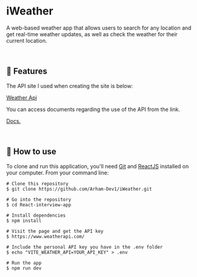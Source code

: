 # iWeather

A web-based weather app that allows users to search for any location and get real-time weather updates, as well as check the weather for their current location.

<p align="center">

<br> 
  
  :wrench: Features 
  -----------------------

The API site I used when creating the site is below:

<a target="_blank" href="https://www.weatherapi.com/"> Weather Api </a>

You can access documents regarding the use of the API from the link.

<a target="_blank" href="https://www.weatherapi.com/docs/ "> Docs. </a>

<br> 
    
  
  ## :book: How to use
To clone and run this application, you'll need [Git](https://git-scm.com/downloads) and [ReactJS](https://reactjs.org/docs/getting-started.html) installed on your computer. From your command line:

```
# Clone this repository
$ git clone https://github.com/Arham-Dev1/iWeather.git

# Go into the repository
$ cd React-interview-app

# Install dependencies
$ npm install

# Visit the page and get the API key
$ https://www.weatherapi.com/

# Include the personal API key you have in the .env folder
$ echo "VITE_WEATHER_API=YOUR_API_KEY" > .env

# Run the app
$ npm run dev
```
